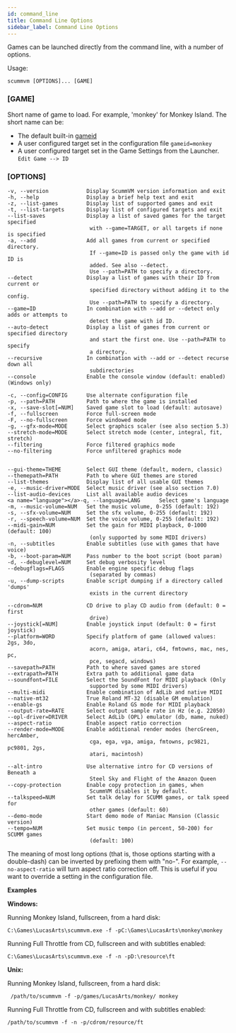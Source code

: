 ```yaml
---
id: command_line
title: Command Line Options
sidebar_label: Command Line Options
---
```


Games can be launched directly from the command line, with a number of options.

Usage: 

````
scummvm [OPTIONS]... [GAME]
````
### [GAME]

Short name of game to load. For example, 'monkey' for Monkey Island. 
The short name can be:
- The default built-in [gameid](supported_games)
- A user configured target set in the configuration file ```gameid=monkey```
- A user configured target set in the Game Settings from the Launcher. ```Edit Game --> ID```

### [OPTIONS]
````
-v, --version            Display ScummVM version information and exit
-h, --help               Display a brief help text and exit
-z, --list-games         Display list of supported games and exit
-t, --list-targets       Display list of configured targets and exit
--list-saves             Display a list of saved games for the target specified
                          with --game=TARGET, or all targets if none is specified
-a, --add                Add all games from current or specified directory.
                          If --game=ID is passed only the game with id ID is
                          added. See also --detect.
                          Use --path=PATH to specify a directory.
--detect                 Display a list of games with their ID from current or
                          specified directory without adding it to the config.
                          Use --path=PATH to specify a directory.
--game=ID                In combination with --add or --detect only adds or attempts to
                          detect the game with id ID.
--auto-detect            Display a list of games from current or specified directory
                          and start the first one. Use --path=PATH to specify
                          a directory.
--recursive              In combination with --add or --detect recurse down all
                          subdirectories
--console                Enable the console window (default: enabled) (Windows only)

-c, --config=CONFIG      Use alternate configuration file
-p, --path=PATH          Path to where the game is installed
-x, --save-slot[=NUM]    Saved game slot to load (default: autosave)
-f, --fullscreen         Force full-screen mode
-F, --no-fullscreen      Force windowed mode
-g, --gfx-mode=MODE      Select graphics scaler (see also section 5.3)
--stretch-mode=MODE      Select stretch mode (center, integral, fit, stretch)
--filtering              Force filtered graphics mode
--no-filtering           Force unfiltered graphics mode


--gui-theme=THEME        Select GUI theme (default, modern, classic)
--themepath=PATH         Path to where GUI themes are stored
--list-themes            Display list of all usable GUI themes
-e, --music-driver=MODE  Select music driver (see also section 7.0)
--list-audio-devices     List all available audio devices
<a name="language"></a>-q, --language=LANG      Select game's language 
-m, --music-volume=NUM   Set the music volume, 0-255 (default: 192)
-s, --sfx-volume=NUM     Set the sfx volume, 0-255 (default: 192)
-r, --speech-volume=NUM  Set the voice volume, 0-255 (default: 192)
--midi-gain=NUM          Set the gain for MIDI playback, 0-1000 (default: 100)
                          (only supported by some MIDI drivers)
-n, --subtitles          Enable subtitles (use with games that have voice)
-b, --boot-param=NUM     Pass number to the boot script (boot param)
-d, --debuglevel=NUM     Set debug verbosity level
--debugflags=FLAGS       Enable engine specific debug flags
                          (separated by commas)
-u, --dump-scripts       Enable script dumping if a directory called 'dumps'
                          exists in the current directory

--cdrom=NUM              CD drive to play CD audio from (default: 0 = first
                          drive)
--joystick[=NUM]         Enable joystick input (default: 0 = first joystick)
--platform=WORD          Specify platform of game (allowed values: 2gs, 3do,
                          acorn, amiga, atari, c64, fmtowns, mac, nes, pc,
                          pce, segacd, windows)
--savepath=PATH          Path to where saved games are stored
--extrapath=PATH         Extra path to additional game data
--soundfont=FILE         Select the SoundFont for MIDI playback (Only
                          supported by some MIDI drivers)
--multi-midi             Enable combination of AdLib and native MIDI
--native-mt32            True Roland MT-32 (disable GM emulation)
--enable-gs              Enable Roland GS mode for MIDI playback
--output-rate=RATE       Select output sample rate in Hz (e.g. 22050)
--opl-driver=DRIVER      Select AdLib (OPL) emulator (db, mame, nuked)
--aspect-ratio           Enable aspect ratio correction
--render-mode=MODE       Enable additional render modes (hercGreen, hercAmber,
                          cga, ega, vga, amiga, fmtowns, pc9821, pc9801, 2gs,
                          atari, macintosh)

--alt-intro              Use alternative intro for CD versions of Beneath a
                          Steel Sky and Flight of the Amazon Queen
--copy-protection        Enable copy protection in games, when
                          ScummVM disables it by default.
--talkspeed=NUM          Set talk delay for SCUMM games, or talk speed for
                          other games (default: 60)
--demo-mode              Start demo mode of Maniac Mansion (Classic version)
--tempo=NUM              Set music tempo (in percent, 50-200) for SCUMM games
                          (default: 100)
````

The meaning of most long options (that is, those options starting with a double-dash) can be inverted by prefixing them with "no-". For example, ```--no-aspect-ratio``` will turn aspect ratio correction off. This is useful if you want to override a setting in the configuration file.


**__Examples__**

**Windows:**

 Running Monkey Island, fullscreen, from a hard disk: 
````
C:\Games\LucasArts\scummvm.exe -f -pC:\Games\LucasArts\monkey\monkey 
````

Running Full Throttle from CD, fullscreen and with subtitles enabled: 
````
C:\Games\LucasArts\scummvm.exe -f -n -pD:\resource\ft
````

**Unix:**

 Running Monkey Island, fullscreen, from a hard disk:
````
 /path/to/scummvm -f -p/games/LucasArts/monkey/ monkey 
````

Running Full Throttle from CD, fullscreen and with subtitles enabled: 
````
/path/to/scummvm -f -n -p/cdrom/resource/ft
````
